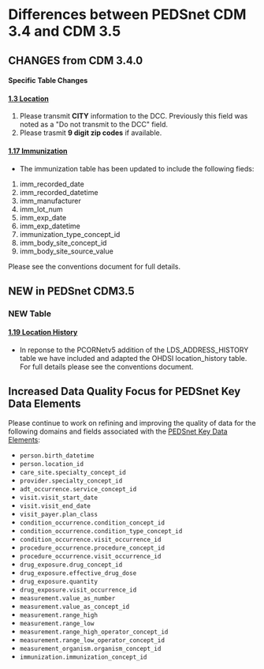 
# Differences between PEDSnet CDM 3.4 and CDM 3.5

## CHANGES from CDM 3.4.0

#### Specific Table Changes
#### [1.3 Location](Pedsnet_CDM_ETL_Conventions.md#13-location-1)
1. Please transmit **CITY** information to the DCC. Previously this field was noted as a "Do not transmit to the DCC" field.
2. Please trasmit **9 digit zip codes** if available.

#### [1.17 Immunization](https://github.com/PEDSnet/Data_Models/blob/master/PEDSnet/docs/Pedsnet_CDM_ETL_Conventions.md#117-immunization-1)
- The immunization table has been updated to include the following fieds:
1. imm_recorded_date 
2. imm_recorded_datetime
3. imm_manufacturer	
4. imm_lot_num	
5. imm_exp_date	
6. imm_exp_datetime
7. immunization_type_concept_id
8. imm_body_site_concept_id
9. imm_body_site_source_value 

Please see the conventions document for full details.

## NEW in PEDSnet CDM3.5
### NEW Table
#### [1.19 Location History](https://github.com/PEDSnet/Data_Models/blob/pedsnet_v3.5.0_1/PEDSnet/docs/Pedsnet_CDM_ETL_Conventions.md#119-location_history)
- In reponse to the PCORNetv5 addition of the LDS_ADDRESS_HISTORY table we have included and adapted the OHDSI location_history table. For full details please see the conventions document.

## Increased Data Quality Focus for PEDSnet Key Data Elements

Please continue to work on refining and improving the quality of data for the following domains and fields associated with the [PEDSnet Key Data Elements](docs/PEDSnet%20Key%20Data%20Elements.md):

- `person.birth_datetime`
- `person.location_id`
- `care_site.specialty_concept_id`
- `provider.specialty_concept_id`
- `adt_occurrence.service_concept_id`
- `visit.visit_start_date`
- `visit.visit_end_date`
- `visit_payer.plan_class`
- `condition_occurrence.condition_concept_id`
- `condition_occurrence.condition_type_concept_id`
- `condition_occurrence.visit_occurrence_id`
- `procedure_occurrence.procedure_concept_id`
- `procedure_occurrence.visit_occurrence_id`
- `drug_exposure.drug_concept_id`
- `drug_exposure.effective_drug_dose`
- `drug_exposure.quantity`
- `drug_exposure.visit_occurrence_id`
- `measurement.value_as_number`
- `measurement.value_as_concept_id`
- `measurement.range_high`
- `measurement.range_low`
- `measurement.range_high_operator_concept_id`
- `measurement.range_low_operator_concept_id`
- `measurement_organism.organism_concept_id`
- `immunization.immunization_concept_id`





